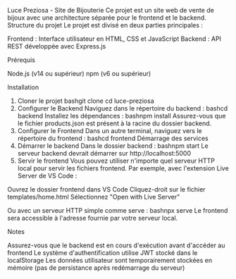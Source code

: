 Luce Preziosa - Site de Bijouterie
Ce projet est un site web de vente de bijoux avec une architecture séparée pour le frontend et le backend.
Structure du projet
Le projet est divisé en deux parties principales :

Frontend : Interface utilisateur en HTML, CSS et JavaScript
Backend : API REST développée avec Express.js

Prérequis

Node.js (v14 ou supérieur)
npm (v6 ou supérieur)

Installation
1. Cloner le projet
bashgit clone <url-du-repo>
cd luce-preziosa
2. Configurer le Backend
Naviguez dans le répertoire du backend :
bashcd backend
Installez les dépendances :
bashnpm install
Assurez-vous que le fichier products.json est présent à la racine du dossier backend.
3. Configurer le Frontend
Dans un autre terminal, naviguez vers le répertoire du frontend :
bashcd frontend
Démarrage des services
1. Démarrer le backend
Dans le dossier backend :
bashnpm start
Le serveur backend devrait démarrer sur http://localhost:5000
2. Servir le frontend
Vous pouvez utiliser n'importe quel serveur HTTP local pour servir les fichiers frontend.
Par exemple, avec l'extension Live Server de VS Code :

Ouvrez le dossier frontend dans VS Code
Cliquez-droit sur le fichier templates/home.html
Sélectionnez "Open with Live Server"

Ou avec un serveur HTTP simple comme serve :
bashnpx serve
Le frontend sera accessible à l'adresse fournie par votre serveur local.

Notes

Assurez-vous que le backend est en cours d'exécution avant d'accéder au frontend
Le système d'authentification utilise JWT stocké dans le localStorage
Les données utilisateur sont temporairement stockées en mémoire (pas de persistance après redémarrage du serveur)
